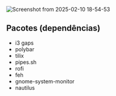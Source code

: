 ![Screenshot from 2025-02-10 18-54-53](https://github.com/user-attachments/assets/a3188a1e-e30c-4340-8d8a-f830d8985ad5)

## Pacotes (dependências) 
- i3 gaps
- polybar
- tilix
- pipes.sh
- rofi
- feh
- gnome-system-monitor
- nautilus
